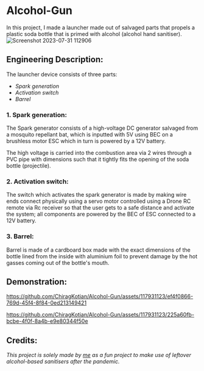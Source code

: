 # Alcohol-Gun
In this project, I made a launcher made out of salvaged parts that propels a plastic soda bottle that is primed with alcohol (alcohol hand sanitiser).
![Screenshot 2023-07-31 112906](https://github.com/ChiragKotian/Alcohol-Gun/assets/117931123/51eb039c-0447-4d15-b909-605033a388b4)

## Engineering Description:

The launcher device consists of three parts: 

- _Spark generation_
- _Activation switch_
- _Barrel_

### 1. Spark generation:

The Spark generator consists of a high-voltage DC generator salvaged from a mosquito repellant bat, which is inputted with 5V using BEC on a brushless motor ESC which in turn is powered by a 12V battery.

The high voltage is carried into the combustion area via 2 wires through a PVC pipe with dimensions such that it tightly fits the opening of the soda bottle (projectile).

### 2. Activation switch:

The switch which activates the spark generator is made by making wire ends connect physically using a servo motor controlled using a Drone RC remote via Rc receiver so that the user gets to a safe distance and activate the system; all components are powered by the BEC of ESC connected to a 12V battery.

### 3. Barrel:

Barrel is made of a cardboard box made with the exact dimensions of the bottle lined from the inside with aluminium foil to prevent damage by the hot gasses coming out of the bottle's mouth.

## Demonstration:


https://github.com/ChiragKotian/Alcohol-Gun/assets/117931123/ef4f0866-769d-45f4-8f84-0ed213149421




https://github.com/ChiragKotian/Alcohol-Gun/assets/117931123/225a60fb-bcbe-4f0f-8a4b-e9e80344f50e



## Credits:

_This project is solely made by [me](https://github.com/ChiragKotian) as a fun project to make use of leftover alcohol-based sanitisers after the pandemic._
